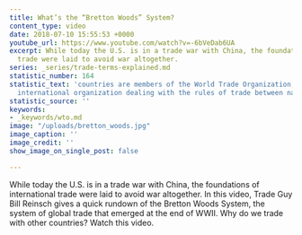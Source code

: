 ```yaml
---
title: What’s the “Bretton Woods” System?
content_type: video
date: 2018-07-10 15:55:53 +0000
youtube_url: https://www.youtube.com/watch?v=-6bVeDab6UA
excerpt: While today the U.S. is in a trade war with China, the foundations of international
  trade were laid to avoid war altogether.
series: _series/trade-terms-explained.md
statistic_number: 164
statistic_text: 'countries are members of the World Trade Organization, the only global
  international organization dealing with the rules of trade between nations. '
statistic_source: ''
keywords:
- _keywords/wto.md
image: "/uploads/bretton_woods.jpg"
image_caption: ''
image_credit: ''
show_image_on_single_post: false

---
```

While today the U.S. is in a trade war with China, the foundations of international trade were laid to avoid war altogether. In this video, Trade Guy Bill Reinsch gives a quick rundown of the Bretton Woods System, the system of global trade that emerged at the end of WWII. Why do we trade with other countries? Watch this video.